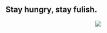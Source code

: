 ## Stay hungry, stay fulish.
<div align="center">

![](https://github-readme-stats.vercel.app/api?username=TicktW)
  
</div>
